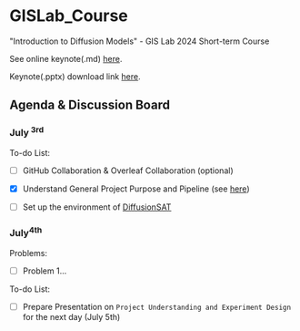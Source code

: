# GISLab_Course

"Introduction to Diffusion Models" - GIS Lab 2024 Short-term Course

See online keynote(.md) [here](./docs/keynote.md).

Keynote(.pptx) download link [here](https://pan.baidu.com/s/1NAZi_NWV3lNLi1rNXhJxhA?pwd=0702).

## Agenda & Discussion Board

### July<sup> 3rd</sup>

To-do List:

- [ ] GitHub Collaboration & Overleaf Collaboration (optional)

- [x] Understand General Project Purpose and Pipeline (see [here](./docs/pipeline.md))
- [ ] Set up the environment of  [DiffusionSAT](https://github.com/samar-khanna/DiffusionSat)

### July<sup>4th</sup>

Problems:

- [ ] Problem 1...

To-do List:

- [ ] Prepare Presentation on `Project Understanding and Experiment Design` for the next day (July 5th) 
##